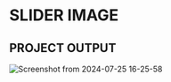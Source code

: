 # SLIDER IMAGE

## PROJECT OUTPUT 

![Screenshot from 2024-07-25 16-25-58](https://github.com/user-attachments/assets/6f37f343-f362-47ae-b0dd-b5d5f5308472)
